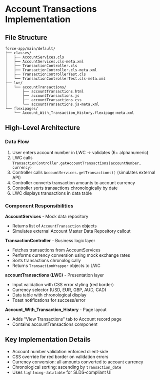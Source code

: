 # Account Transactions Implementation

## File Structure

```
force-app/main/default/
├── classes/
│   ├── AccountServices.cls
│   ├── AccountServices.cls-meta.xml
│   ├── TransactionController.cls
│   ├── TransactionController.cls-meta.xml
│   ├── TransactionControllerTest.cls
│   └── TransactionControllerTest.cls-meta.xml
├── lwc/
│   └── accountTransactions/
│       ├── accountTransactions.html
│       ├── accountTransactions.js
│       ├── accountTransactions.css
│       └── accountTransactions.js-meta.xml
└── flexipages/
    └── Account_With_Transaction_History.flexipage-meta.xml
```

## High-Level Architecture

### Data Flow
1. User enters account number in LWC → validates (6+ alphanumeric)
2. LWC calls `TransactionController.getAccountTransactions(accountNumber, currency)`
3. Controller calls `AccountServices.getTransactions()` (simulates external API)
4. Controller converts transaction amounts to account currency
5. Controller sorts transactions chronologically by date
6. LWC displays transactions in data table

### Component Responsibilities

**AccountServices** - Mock data repository
- Returns list of `AccountTransaction` objects
- Simulates external Account Master Data Repository callout

**TransactionController** - Business logic layer
- Fetches transactions from AccountServices
- Performs currency conversion using mock exchange rates
- Sorts transactions chronologically
- Returns `TransactionWrapper` objects to LWC

**accountTransactions (LWC)** - Presentation layer
- Input validation with CSS error styling (red border)
- Currency selector (USD, EUR, GBP, AUD, CAD)
- Data table with chronological display
- Toast notifications for success/error

**Account_With_Transaction_History** - Page layout
- Adds "View Transactions" tab to Account record page
- Contains accountTransactions component

## Key Implementation Details

- Account number validation enforced client-side
- CSS override for red border on validation errors
- Currency conversion: all amounts converted to account currency
- Chronological sorting: ascending by `transaction_date`
- Uses `lightning-datatable` for SLDS-compliant UI
